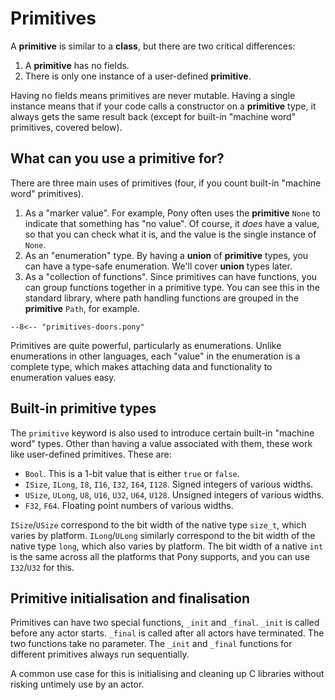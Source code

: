 # Primitives

A __primitive__ is similar to a __class__, but there are two critical differences:

1. A __primitive__ has no fields.
2. There is only one instance of a user-defined __primitive__.

Having no fields means primitives are never mutable. Having a single instance means that if your code calls a constructor on a __primitive__ type, it always gets the same result back (except for built-in "machine word" primitives, covered below).

## What can you use a __primitive__ for?

There are three main uses of primitives (four, if you count built-in "machine word" primitives).

1. As a "marker value". For example, Pony often uses the __primitive__ `None` to indicate that something has "no value". Of course, it _does_ have a value, so that you can check what it is, and the value is the single instance of `None`.
2. As an "enumeration" type. By having a __union__ of __primitive__ types, you can have a type-safe enumeration. We'll cover __union__ types later.
3. As a "collection of functions". Since primitives can have functions, you can group functions together in a primitive type. You can see this in the standard library, where path handling functions are grouped in the __primitive__ `Path`, for example.

```pony
--8<-- "primitives-doors.pony"
```

Primitives are quite powerful, particularly as enumerations. Unlike enumerations in other languages, each "value" in the enumeration is a complete type, which makes attaching data and functionality to enumeration values easy.

## Built-in primitive types

The `primitive` keyword is also used to introduce certain built-in "machine word" types. Other than having a value associated with them, these work like user-defined primitives. These are:

* `Bool`. This is a 1-bit value that is either `true` or `false`.
* `ISize`, `ILong`, `I8`, `I16`, `I32`, `I64`, `I128`. Signed integers of various widths.
* `USize`, `ULong`, `U8`, `U16`, `U32`, `U64`, `U128`. Unsigned integers of various widths.
* `F32`, `F64`. Floating point numbers of various widths.

`ISize`/`USize` correspond to the bit width of the native type `size_t`, which varies by platform. `ILong`/`ULong` similarly correspond to the bit width of the native type `long`, which also varies by platform. The bit width of a native `int` is the same across all the platforms that Pony supports, and you can use `I32`/`U32` for this.

## Primitive initialisation and finalisation

Primitives can have two special functions, `_init` and `_final`. `_init` is called before any actor starts. `_final` is called after all actors have terminated. The two functions take no parameter. The `_init` and `_final` functions for different primitives always run sequentially.

A common use case for this is initialising and cleaning up C libraries without risking untimely use by an actor.
